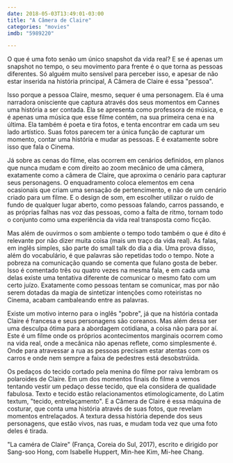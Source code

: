 ```yaml
---
date: 2018-05-03T13:49:01-03:00
title: "A Câmera de Claire"
categories: "movies"
imdb: "5989220"

---
```

O que é uma foto senão um único snapshot da vida real? E se é apenas um snapshot no tempo, o seu movimento para frente é o que torna as pessoas diferentes. Só alguém muito sensível para perceber isso, e apesar de não estar inserida na história principal, A Câmera de Claire é essa "pessoa".

Isso porque a pessoa Claire, mesmo, sequer é uma personagem. Ela é uma narradora onisciente que captura através dos seus momentos em Cannes uma história a ser contada. Ela se apresenta como professora de música, e é apenas uma música que esse filme contém, na sua primeira cena e na última. Ela também é poeta e tira fotos, e tenta encontrar em cada um seu lado artístico. Suas fotos parecem ter a única função de capturar um momento, contar uma história e mudar as pessoas. E é exatamente sobre isso que fala o Cinema.

Já sobre as cenas do filme, elas ocorrem em cenários definidos, em planos que nunca mudam e com direito ao zoom mecânico de uma câmera, exatamente como a câmera de Claire, que aproxima o cenário para capturar seus personagens. O enquadramento coloca elementos em cena ocasionais que criam uma sensação de pertencimento, e não de um cenário criado para um filme. E o design de som, em escolher utilizar o ruído de fundo de qualquer lugar aberto, como pessoas falando, carros passando, e as próprias falhas nas voz das pessoas, como a falta de ritmo, tornam todo o conjunto como uma experiência da vida real transposta como ficção.

Mas além de ouvirmos o som ambiente o tempo todo também o que é dito é relevante por não dizer muita coisa (mais um traço da vida real). As falas, em inglês simples, são parte do small talk do dia a dia. Uma prova disso, além do vocabulário, é que palavras são repetidas todo o tempo. Note a pobreza na comunicação quando se comenta que fulano gosta de beber. Isso é comentado três ou quatro vezes na mesma fala, e em cada uma delas existe uma tentativa diferente de comunicar o mesmo fato com um certo juízo. Exatamente como pessoas tentam se comunicar, mas por não serem dotadas da magia de sintetizar intenções como roteiristas no Cinema, acabam cambaleando entre as palavras.

Existe um motivo interno para o inglês "pobre", já que na história contada Claire é francesa e seus personagens são coreanos. Mas além dessa ser uma desculpa ótima para a abordagem cotidiana, a coisa não para por aí. Este é um filme onde os próprios acontecimentos marginais ocorrem como na vida real, onde a mecânica não apenas reflete, como simplesmente é. Onde para atravessar a rua as pessoas precisam estar atentas com os carros e onde nem sempre a faixa de pedestres está desobstrúida.

Os pedaços do tecido cortado pela menina do filme por raiva lembram os polaroides de Claire. Em um dos momentos finais do filme a vemos tentando vestir um pedaço desse tecido, que ela considera de qualidade fabulosa. Texto e tecido estão relacionamentos etimologicamente, do Latim textum, "tecido, entrelaçamento". E a Câmera de Claire é essa máquina de costurar, que conta uma história através de suas fotos, que revelam momentos entrelaçados. A textura dessa história depende dos seus personagens, que estão vivos, nas ruas, e mudam toda vez que uma foto deles é tirada.

"La caméra de Claire" (França, Coreia do Sul, 2017), escrito e dirigido por Sang-soo Hong, com Isabelle Huppert, Min-hee Kim, Mi-hee Chang.


